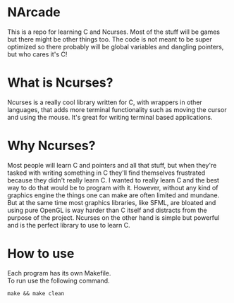 # NArcade

This is a repo for learning C and Ncurses. Most of the stuff will be games but there might be other things too. The code is not meant to be super optimized so there probably will be global variables and dangling pointers, but who cares it's C! 

# What is Ncurses?

Ncurses is a really cool library written for C, with wrappers in other languages, that adds more terminal functionality such as moving the cursor and using the mouse. It's great for writing terminal based applications. 

# Why Ncurses?

Most people will learn C and pointers and all that stuff, but when they're tasked with writing something in C they'll find themselves frustrated because they didn't really learn C. I wanted to really learn C and the best way to do that would be to program with it. However, without any kind of graphics engine the things one can make are often limited and mundane. But at the same time most graphics libraries, like SFML, are bloated and using pure OpenGL is way harder than C itself and distracts from the purpose of the project. Ncurses on the other hand is simple but powerful and is the perfect library to use to learn C. 

# How to use

Each program has its own Makefile.\
To run use the following command.

```
make && make clean
```
